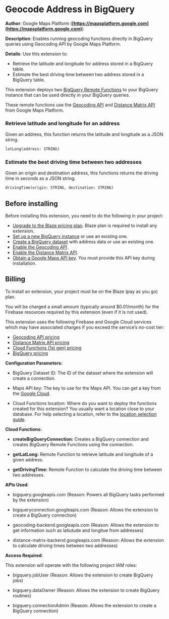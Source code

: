 # Geocode Address in BigQuery

**Author**: Google Maps Platform (**[https://mapsplatform.google.com](https://mapsplatform.google.com)**)

**Description**: Enables running geocoding functions directly in BigQuery queries using Geocoding API by Google Maps Platform.



**Details**: Use this extension to:
* Retrieve the latitude and longitude for address stored in a BigQuery table.
* Estimate the best driving time between two address stored in a BigQuery table.

This extension deploys two [BigQuery Remote Functions](https://cloud.google.com/bigquery/docs/reference/standard-sql/remote-functions) to your BigQuery instance that can be used directly in your BigQuery queries.

These remote functions use the [Geocoding API](https://developers.google.com/maps/documentation/geocoding/overview) and [Distance Matrix API](https://developers.google.com/maps/documentation/distance-matrix/overview) from Google Maps Platform.

### Retrieve latitude and longitude for an address

Given an address, this function returns the latitude and longitude as a JSON string.

```sql
latLong(address: STRING)
```

### Estimate the best driving time between two addresses

Given an origin and destination address, this functions returns the driving time in seconds as a JSON string.

```sql
drivingTime(origin: STRING, destination: STRING)
```

## Before installing

Before installing this extension, you need to do the following in your project:
* [Upgrade to the Blaze pricing plan](https://firebase.google.com/docs/projects/billing/firebase-pricing-plans#blaze-pricing-plan). Blaze plan is required to install any extension.
* [Set up a new BigQuery instance](https://cloud.google.com/bigquery/docs/introduction#get-started-with-bigquery) or use an existing one.
* [Create a BigQuery dataset](https://cloud.google.com/bigquery/docs/datasets) with address data or use an existing one.
* [Enable the Geocoding API](https://console.cloud.google.com/apis/library/geocoding-backend.googleapis.com?utm_source=Docs_EnableSpecificAPI&_gl=1*17pcy1v*_ga*NzE3NDA4NzkuMTY4MzU4MTE3NA..*_ga_NRWSTWS78N*MTY4MzU5Njk5NS40LjEuMTY4MzU5NzE4Ny4wLjAuMA..).
* [Enable the Distance Matrix API](https://console.cloud.google.com/apis/library/distance-matrix-backend.googleapis.com?utm_source=Docs_EnableSpecificAPI&_gl=1*17pcy1v*_ga*NzE3NDA4NzkuMTY4MzU4MTE3NA..*_ga_NRWSTWS78N*MTY4MzU5Njk5NS40LjEuMTY4MzU5NzE4Ny4wLjAuMA..).
* [Obtain a Google Maps API key](https://developers.google.com/maps/documentation/geocoding/get-api-key). You must provide this API key during installation.

## Billing

To install an extension, your project must be on the Blaze (pay as you go) plan.

You will be charged a small amount (typically around $0.01/month) for the Firebase resources required by this extension (even if it is not used).

This extension uses the following Firebase and Google Cloud services which may have associated charges if you exceed the service’s no-cost tier:

* [Geocoding API pricing](https://developers.google.com/maps/documentation/geocoding/usage-and-billing)
* [Distance Matrix API pricing](https://developers.google.com/maps/documentation/distance-matrix/usage-and-billing)
* [Cloud Functions (1st gen) pricing](https://firebase.google.com/functions/pricing)
* [BigQuery pricing](https://cloud.google.com/bigquery/pricing#bigquery-pricing)




**Configuration Parameters:**

* BigQuery Dataset ID: The ID of the dataset where the extension will create a connection.

* Maps API key: The key to use for the Maps API. You can get a key from the [Google Cloud](https://console.cloud.google.com/google/maps-apis/overview).

* Cloud Functions location: Where do you want to deploy the functions created for this extension? You usually want a location close to your database. For help selecting a location, refer to the [location selection guide](https://firebase.google.com/docs/functions/locations).



**Cloud Functions:**

* **createBigQueryConnection:** Creates a BigQuery connection and creates BigQuery Remote Functions using the connection.

* **getLatLong:** Remote Function to retrieve latitude and longitude of a given address.

* **getDrivingTime:** Remote Function to calculate the driving time between two addresses.



**APIs Used**:

* bigquery.googleapis.com (Reason: Powers all BigQuery tasks performed by the extension)

* bigqueryconnection.googleapis.com (Reason: Allows the extension to create a BigQuery connection)

* geocoding-backend.googleapis.com (Reason: Allows the extension to get information such as latiutude and longitue from addresses)

* distance-matrix-backend.googleapis.com (Reason: Allows the extension to calculate driving times between two addresses)



**Access Required**:



This extension will operate with the following project IAM roles:

* bigquery.jobUser (Reason: Allows the extension to create BigQuery jobs)

* bigquery.dataOwner (Reason: Allows the extension to create BigQuery routines)

* bigquery.connectionAdmin (Reason: Allows the extension to create a BigQuery connection)
